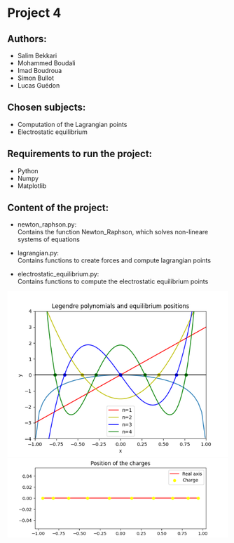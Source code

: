 # Project 4

## Authors:

- Salim Bekkari
- Mohammed Boudali
- Imad Boudroua
- Simon Bullot
- Lucas Guédon

## Chosen subjects:

- Computation of the Lagrangian points
- Electrostatic equilibrium

## Requirements to run the project:

- Python
- Numpy
- Matplotlib

## Content of the project:

- newton_raphson.py:  
Contains the function Newton_Raphson, which solves non-lineare systems of equations

- lagrangian.py:  
Contains functions to create forces and compute lagrangian points

- electrostatic_equilibrium.py:  
Contains functions to compute the electrostatic equilibrium points


![alt text](legendre_comparaison.png)
![alt text](position_real_axis.png)
